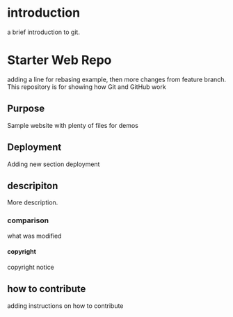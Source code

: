 # introduction
a brief introduction to git.

# Starter Web Repo

adding a line for rebasing example, then more changes from feature branch.
This repository is for showing how Git and GitHub work

## Purpose

Sample website with plenty of files for demos

## Deployment
Adding new section deployment

## descripiton
More description.

### comparison


what was modified


#### copyright
copyright notice

## how to contribute
adding instructions on how to contribute
